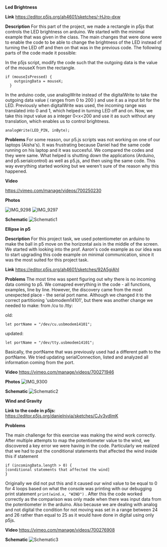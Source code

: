
**Led Brightness**

**Link** 
https://editor.p5js.org/ah4601/sketches/-HJrp-dxw

**Description**
For this part of the project, we made a rectangle in p5js that controls the LED brightness on arduino. We started with the minimal example that was given in the class. The main changes that were done were to enable the code to be able to change the brightness of the LED instead of turning the LED off and then on that was in the previous code. The following parts of the code made it possible: 

In the p5js script, modify the code such that the outgoing data is the value of the mouseX from the rectangle.

``` 
if (mouseIsPressed) {
    outgoingData = mouseX;
  }
```

In the arduino code, use analogWrite instead of the digitalWrite to take the outgoing data value ( ranges from 0 to 200 ) and use it as a input bit for the LED. Previously when digitalWrite was used, the incoming range was translated into 0 and 1, which helped in turning LED off and on. Now, we take this input value as a integer 0<x<200 and use it as such without any translation, which enables us to control brightness.

``` analogWrite(LED_PIN, inByte); ```

**Problems**
For some reason, our p5.js scripts was not working on one of our laptops (Aisha's). It was frustrating because Daniel had the same code running on his laptop and it was succesful. We compared the codes and they were same. What helped is shutting down the applications (Arduino, and p5.serialcontrol) as well as p5.js, and then using the same code. This way everything started working but we weren't sure of the reason why this happened. 

**Video**

https://vimeo.com/manage/videos/700250230

**Photos**

![IMG_9298](https://user-images.githubusercontent.com/71720380/163727980-28c41373-3f21-475f-b9b8-d9e58406c219.jpeg)
![IMG_9297](https://user-images.githubusercontent.com/71720380/163727975-8ab0cc59-e83f-48b2-b452-63e44c0169dc.jpeg)


**Schematic**
![Schematic1](https://user-images.githubusercontent.com/71720380/163733157-1c7fb868-2273-48ef-8f7e-ba3bcce4e303.png)


**Ellipse in p5**

**Description**
For this project task, we used potentiometer on arduino to make the ball in p5 move on the horizontal axis in the middle of the screen. We started with looking into the prof. Aaron's code example as our idea was to start upgrading this code example on minimal communication, since it was the most suited for this project task.

**Link** 
https://editor.p5js.org/ah4601/sketches/92A5giAhI

**Problems**
 The most time was spent figuring out why there is no incoming data coming to p5. We comapred everything in the code - all functions, examples, line by line. However, the discovery came from the most unexpected place - the serial port name. Although we changed it to the correct partitioning 'usbmodem14101', but there was another change we needed to make: from /cu to /tty:

old: 
```
let portName = "/dev/cu.usbmodem14101";
```

updated:
```
let portName = "/dev/tty.usbmodem14101";
```

Basically, the portName that was previously used had a different path to the portName. We tried updating serialConnection, listed and analyzed all information coming from the port.

**Video**
https://vimeo.com/manage/videos/700271946


**Photos**
![IMG_9300](https://user-images.githubusercontent.com/71720380/163732154-53653f25-45d1-4057-896e-93579c0f4970.jpg)

**Schematic**
![Schematic2](https://user-images.githubusercontent.com/71720380/163733142-e4b07861-b129-40ee-8887-279058b95b20.png)


**Wind and Gravity**

**Link to the code in p5js:**
https://editor.p5js.org/danielnivia/sketches/CJv3vdImK 

**Problems**

The main challenge for this exercise was making the wind work correctly. After multiple attempts to map the potentiometer value to the wind, we discovered a key error we were having in the code. Particularly we realized that we had to put the conditional statements that affected the wind inside this if statement 

``` 
if (incomingData.length > 0) {
[conditional statements that affected the wind]
}
```

Originally we did not put this and it caused our wind value to be equal to 0 for 4 loops based on what the console was printing with our debugging print statement `print(wind.x, "WIND")` . After this the code worked correctly as the comparison was only made when there was input data from the potentiometer in the arduino. Also because we are dealing with analog and not digital the condition for not moving was set in a range between 24 and 26 rather than equal to 25 as it would have done in digital using only p5js. 

**Video**
https://vimeo.com/manage/videos/700276908


**Schematic**
![Schematic3](https://user-images.githubusercontent.com/71720380/163733139-c3b8bd8d-6b3d-43d5-9acd-0fd7076178be.png)




